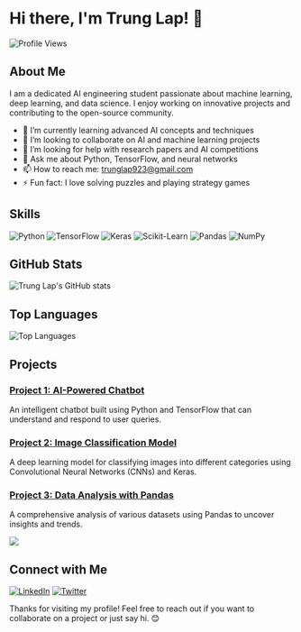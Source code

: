 # Hi there, I'm Trung Lap! 👋

![Profile Views](https://komarev.com/ghpvc/?username=trunglap923&color=blue)

## About Me

I am a dedicated AI engineering student passionate about machine learning, deep learning, and data science. I enjoy working on innovative projects and contributing to the open-source community.

- 🌱 I’m currently learning advanced AI concepts and techniques
- 👯 I’m looking to collaborate on AI and machine learning projects
- 🤔 I’m looking for help with research papers and AI competitions
- 💬 Ask me about Python, TensorFlow, and neural networks
- 📫 How to reach me: trunglap923@gmail.com
- ⚡ Fun fact: I love solving puzzles and playing strategy games

## Skills

![Python](https://img.shields.io/badge/-Python-blue?style=flat&logo=python)
![TensorFlow](https://img.shields.io/badge/-TensorFlow-orange?style=flat&logo=tensorflow)
![Keras](https://img.shields.io/badge/-Keras-red?style=flat&logo=keras)
![Scikit-Learn](https://img.shields.io/badge/-Scikit--Learn-yellow?style=flat&logo=scikit-learn)
![Pandas](https://img.shields.io/badge/-Pandas-blue?style=flat&logo=pandas)
![NumPy](https://img.shields.io/badge/-NumPy-lightblue?style=flat&logo=numpy)

## GitHub Stats

![Trung Lap's GitHub stats](https://github-readme-stats.vercel.app/api?username=trunglap923&show_icons=true&theme=radical)

## Top Languages

![Top Languages](https://github-readme-stats.vercel.app/api/top-langs/?username=trunglap923&layout=compact&theme=radical)

## Projects

### [Project 1: AI-Powered Chatbot](https://github.com/trunglap923/ai-chatbot)
An intelligent chatbot built using Python and TensorFlow that can understand and respond to user queries.

### [Project 2: Image Classification Model](https://github.com/trunglap923/image-classification)
A deep learning model for classifying images into different categories using Convolutional Neural Networks (CNNs) and Keras.

### [Project 3: Data Analysis with Pandas](https://github.com/trunglap923/data-analysis)
A comprehensive analysis of various datasets using Pandas to uncover insights and trends.

<a href="https://github.com/vietnh1009/QuickDraw/">
  <!-- Change the `github-readme-stats.anuraghazra1.vercel.app` to `github-readme-stats.vercel.app`  -->
  <img align="center" src="https://github-readme-stats.anuraghazra1.vercel.app/api/pin/?username=trunglap923&repo=License-Plate-Recognition-YOLO-PaddleOCR&theme=radical" />
</a>

## Connect with Me

[![LinkedIn](https://img.shields.io/badge/-LinkedIn-blue?style=flat&logo=linkedin)](https://www.linkedin.com/in/trunglap923)
[![Twitter](https://img.shields.io/badge/-Twitter-blue?style=flat&logo=twitter)](https://twitter.com/trunglap923)

Thanks for visiting my profile! Feel free to reach out if you want to collaborate on a project or just say hi. 😊
